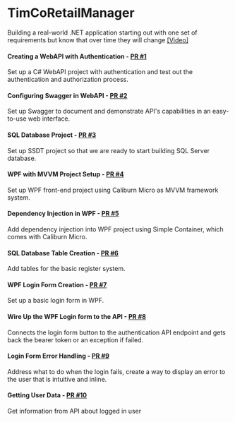 # TimCoRetailManager
Building a real-world .NET application starting out with one set of requirements but know that over time they will change [[Video]](https://www.youtube.com/playlist?list=PLLWMQd6PeGY0bEMxObA6dtYXuJOGfxSPx)

#### Creating a WebAPI with Authentication - [PR #1](https://github.com/albertospelta/TimCoRetailManager/pull/1)
Set up a C# WebAPI project with authentication and test out the authentication and authorization process.

#### Configuring Swagger in WebAPI - [PR #2](https://github.com/albertospelta/TimCoRetailManager/pull/2)
Set up Swagger to document and demonstrate API's capabilities in an easy-to-use web interface.

#### SQL Database Project - [PR #3](https://github.com/albertospelta/TimCoRetailManager/pull/3)
Set up SSDT project so that we are ready to start building SQL Server database.

#### WPF with MVVM Project Setup - [PR #4](https://github.com/albertospelta/TimCoRetailManager/pull/4)
Set up WPF front-end project using Caliburn Micro as MVVM framework system.

#### Dependency Injection in WPF - [PR #5](https://github.com/albertospelta/TimCoRetailManager/pull/5)
Add dependency injection into WPF project using Simple Container, which comes with Caliburn Micro.

#### SQL Database Table Creation - [PR #6](https://github.com/albertospelta/TimCoRetailManager/pull/6)
Add tables for the basic register system.

#### WPF Login Form Creation - [PR #7](https://github.com/albertospelta/TimCoRetailManager/pull/7)
Set up a basic login form in WPF.

#### Wire Up the WPF Login form to the API - [PR #8](https://github.com/albertospelta/TimCoRetailManager/pull/8)
Connects the login form button to the authentication API endpoint and gets back the bearer token or an exception if failed.

#### Login Form Error Handling - [PR #9](https://github.com/albertospelta/TimCoRetailManager/pull/9)
Address what to do when the login fails, create a way to display an error to the user that is intuitive and inline.

#### Getting User Data - [PR #10](https://github.com/albertospelta/TimCoRetailManager/pull/10)
Get information from API about logged in user

